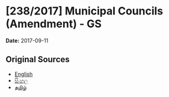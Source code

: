 # [238/2017] Municipal Councils (Amendment) - GS

**Date:** 2017-09-11

## Original Sources

- [English](https://documents.gov.lk/view/bills/2017/9/238-2017_E.pdf)
- [සිංහල](https://documents.gov.lk/view/bills/2017/9/238-2017_S.pdf)
- [தமிழ்](https://documents.gov.lk/view/bills/2017/9/238-2017_T.pdf)
